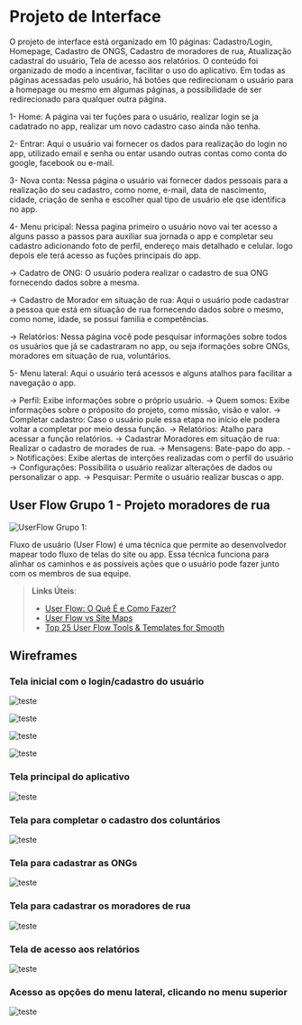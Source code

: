 
# Projeto de Interface

O projeto de interface está organizado em 10 páginas: Cadastro/Login, Homepage, Cadastro de ONGS, Cadastro de moradores de rua, Atualização cadastral do usuário, Tela de acesso aos relatórios. O conteúdo foi organizado de modo a incentivar, facilitar o uso do aplicativo. Em todas as páginas acessadas pelo usuário, há botões que redirecionam o usuário para a homepage ou mesmo em algumas páginas, a possibilidade de ser redirecionado para qualquer outra página.

1- Home: A página vai ter fuções para o usuário, realizar login se ja cadatrado no app, realizar um novo cadastro caso ainda não tenha.

2- Entrar: Aqui o usuário vai fornecer os dados para realização do login no app, utilizado email e senha ou entar usando outras contas como conta do google, facebook ou e-mail.


3- Nova conta: Nessa página o usuário vai fornecer dados pessoais para a realização do seu cadastro, como nome, e-mail, data de nascimento, cidade, criação de senha e escolher qual tipo de usuário ele qse identifica no app.

4- Menu pricipal: Nessa pagina primeiro o usuário novo vai ter acesso a alguns passo a passos para auxiliar sua jornada o app e completar seu cadastro adicionando foto de perfil, endereço mais detalhado e celular.  logo depois ele terá acesso as fuções principais do app.

  -> Cadatro de ONG: O usuário podera realizar o cadastro de sua ONG fornecendo dados sobre a mesma.

  -> Cadastro de Morador em situação de rua: Aqui o usuário pode cadastrar a pessoa que está em situação de rua fornecendo dados sobre o mesmo, como nome, idade, se possui familia e competências.

  -> Relatórios: Nessa página você pode pesquisar informações sobre todos os usuários que já se cadastraram no app, ou seja iformações sobre ONGs, moradores em situação de rua, voluntários. 

5- Menu lateral: Aqui o usuário terá acessos e alguns atalhos para facilitar a navegação o app.

  -> Perfil: Exibe informações sobre o próprio usuário.
  -> Quem somos: Exibe informações sobre o próposito do projeto, como missão, visão e valor.
  -> Completar cadastro: Caso o usuário pule essa etapa no início ele podera voltar a completar por meio dessa função.
  -> Relatórios: Atalho para acessar a função relatórios.
  -> Cadastrar Moradores em situação de rua: Realizar o cadastro de morades de rua.
  -> Mensagens: Bate-papo do app.
  -> Notificações: Exibe alertas de interções realizadas com o perfil do   usuário
  -> Configurações: Possibilita o usuário realizar alterações de dados ou personalizar o app.
  -> Pesquisar: Permite o usuário realizar buscas o app.







## User Flow Grupo 1 - Projeto moradores de rua

![UserFlow Grupo 1:](https://github.com/ICEI-PUC-Minas-PMV-SI/pmv-si-2023-1-e1-proj-web-t1-projeto-moradores-de-rua/blob/main/docs/MarodoresRua.jpg?raw=true)

Fluxo de usuário (User Flow) é uma técnica que permite ao desenvolvedor mapear todo fluxo de telas do site ou app. Essa técnica funciona para alinhar os caminhos e as possíveis ações que o usuário pode fazer junto com os membros de sua equipe.

> **Links Úteis**:
> - [User Flow: O Quê É e Como Fazer?](https://medium.com/7bits/fluxo-de-usu%C3%A1rio-user-flow-o-que-%C3%A9-como-fazer-79d965872534)
> - [User Flow vs Site Maps](http://designr.com.br/sitemap-e-user-flow-quais-as-diferencas-e-quando-usar-cada-um/)
> - [Top 25 User Flow Tools & Templates for Smooth](https://www.mockplus.com/blog/post/user-flow-tools)


## Wireframes

### Tela inicial com o login/cadastro do usuário


![teste](
https://github.com/ICEI-PUC-Minas-PMV-SI/pmv-si-2023-1-e1-proj-web-t1-projeto-moradores-de-rua/blob/main/1.jpeg?raw=true)

![teste](
https://github.com/ICEI-PUC-Minas-PMV-SI/pmv-si-2023-1-e1-proj-web-t1-projeto-moradores-de-rua/blob/main/2.jpeg?raw=true)

![teste](
https://github.com/ICEI-PUC-Minas-PMV-SI/pmv-si-2023-1-e1-proj-web-t1-projeto-moradores-de-rua/blob/main/3.jpeg?raw=true)

![teste](
https://github.com/ICEI-PUC-Minas-PMV-SI/pmv-si-2023-1-e1-proj-web-t1-projeto-moradores-de-rua/blob/main/4.jpeg?raw=true)

### Tela principal do aplicativo

![teste](
https://github.com/ICEI-PUC-Minas-PMV-SI/pmv-si-2023-1-e1-proj-web-t1-projeto-moradores-de-rua/blob/main/5.jpeg?raw=true)


### Tela para completar o cadastro dos coluntários

![teste](
https://github.com/ICEI-PUC-Minas-PMV-SI/pmv-si-2023-1-e1-proj-web-t1-projeto-moradores-de-rua/blob/main/6.jpeg?raw=true)

### Tela para cadastrar as ONGs

![teste](
https://github.com/ICEI-PUC-Minas-PMV-SI/pmv-si-2023-1-e1-proj-web-t1-projeto-moradores-de-rua/blob/main/7.jpeg?raw=true)

### Tela para cadastrar os moradores de rua

![teste](
https://github.com/ICEI-PUC-Minas-PMV-SI/pmv-si-2023-1-e1-proj-web-t1-projeto-moradores-de-rua/blob/main/8.jpeg?raw=true)

### Tela de acesso aos relatórios

![teste](
https://github.com/ICEI-PUC-Minas-PMV-SI/pmv-si-2023-1-e1-proj-web-t1-projeto-moradores-de-rua/blob/main/9.jpeg?raw=true)

### Acesso as opções do menu lateral, clicando no menu superior

![teste](
https://github.com/ICEI-PUC-Minas-PMV-SI/pmv-si-2023-1-e1-proj-web-t1-projeto-moradores-de-rua/blob/main/10.jpeg?raw=true)

